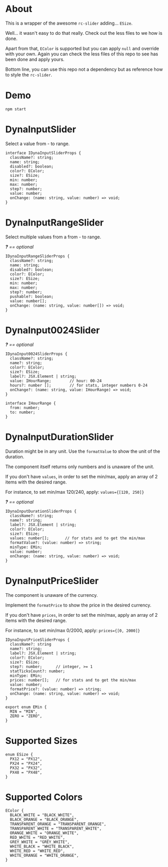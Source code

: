 # About

This is a wrapper of the awesome `rc-slider` adding... `ESize`.

Well... it wasn't easy to do that really. Check out the less files to we how is done.

Apart from that, `EColor` is supported but you can apply `null` and override with your own. Again you can check the less files of this repo to see has been done and apply yours. 

Bottom line, you can use this repo not a dependency but as reference how to style the `rc-slider`.

# Demo

`npm start`

# DynaInputSlider

Select a value from - to range.

```
interface IDynaInputSliderProps {
  className?: string;
  name: string;
  disabled?: boolean;
  color?: EColor;
  size?: ESize;
  min: number;
  max: number;
  step?: number;
  value: number;
  onChange: (name: string, value: number) => void;
}
```

# DynaInputRangeSlider

Select multiple values from a from - to range.

_**?** == optional_

```
IDynaInputRangeSliderProps {
  className?: string;
  name: string;
  disabled?: boolean;
  color?: EColor;
  size?: ESize;
  min: number;
  max: number;
  step?: number;
  pushable?: boolean;
  value: number[];
  onChange: (name: string, value: number[]) => void;
}
```

# DynaInput0024Slider

_**?** == optional_

```
IDynaInput0024SliderProps {
  className?: string;
  name?: string;
  color?: EColor;
  size?: ESize;
  label?: JSX.Element | string;
  value: IHourRange;        // hour: 00-24
  hours?: number [];        // for stats, integer numbers 0-24
  onChange?: (name: string, value: IHourRange) => void;
}

interface IHourRange {
  from: number;
  to: number;
}
```

# DynaInputDurationSlider
Duration might be in any unit. Use the `formatValue` to show the unit of the duration.

The component itself returns only numbers and is unaware of the unit.

If you don't have `values`, in order to set the min/max, apply an array of 2 items with the desired range.

For instance, to set min/max 120/240, apply: `values={[120, 250]}`

_**?** == optional_

```
IDynaInputDurationSliderProps {
  className?: string;
  name?: string;
  label?: JSX.Element | string;
  color?: EColor;
  size?: ESize;
  values: number[];       // for stats and to get the min/max
  formatValue?: (value: number) => string;
  minType: EMin;
  value: number;
  onChange: (name: string, value: number) => void;
}
```

# DynaInputPriceSlider
The component is unaware of the currency.

Implement the `formatPrice` to show the price in the desired currency.

If you don't have `prices`, in order to set the min/max, apply an array of 2 items with the desired range.

For instance, to set min/max 0/2000, apply: `prices={[0, 2000]}`

```
IDynaInputPriceSliderProps {
  className?: string
  name?: string;
  label?: JSX.Element | string;
  color?: EColor;
  size?: ESize;
  step?: number;      // integer, >= 1
  statTicksCount?: number;
  minType: EMin;
  prices: number[];   // for stats and to get the min/max
  value: number;
  formatPrice?: (value: number) => string;
  onChange: (name: string, value: number) => void;
}

export enum EMin {
  MIN = "MIN",
  ZERO = "ZERO",
}
```

# Supported Sizes

```
enum ESize {
  PX12 = "PX12",
  PX24 = "PX24",
  PX32 = "PX32",
  PX48 = "PX48",
}
```

# Supported Colors

```
EColor {
  BLACK_WHITE = "BLACK_WHITE",
  BLACK_ORANGE = "BLACK_ORANGE",
  TRANSPARENT_ORANGE = "TRANSPARENT_ORANGE",
  TRANSPARENT_WHITE = "TRANSPARENT_WHITE",
  ORANGE_WHITE = "ORANGE_WHITE",
  RED_WHITE = "RED_WHITE",
  GREY_WHITE = "GREY_WHITE",
  WHITE_BLACK = "WHITE_BLACK",
  WHITE_RED = "WHITE_RED",
  WHITE_ORANGE = "WHITE_ORANGE",
}
```

